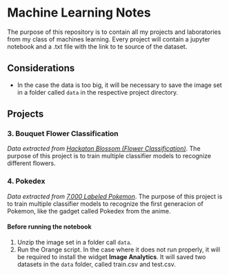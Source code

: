 # Machine Learning Notes
The purpose of this repository is to contain all my projects and laboratories from my class of machines learning. Every project will contain a jupyter notebook and a .txt file with the link to te source of the dataset.

## Considerations
* In the case the data is too big, it will be necessary to save the image set in a folder called `data` in the respective project directory.

## Projects
### 3. Bouquet Flower Classification
*Data extracted from [Hackaton Blossom (Flower Classification)](https://www.kaggle.com/spaics/hackathon-blossom-flower-classification?select=flower_data)*.
The purpose of this project is to train multiple classifier models to recognize different flowers.

### 4. Pokedex
*Data extracted from [7,000 Labeled Pokemon](https://www.kaggle.com/datasets/lantian773030/pokemonclassification)*.
The purpose of this project is to train multiple classifier models to recognize the first generacion of Pokemon, like the gadget called Pokedex from the anime.

#### Before running the notebook
1. Unzip the image set in a folder call `data`.
2. Run the Orange script. In the case where it does not run properly, it will be required to install the widget __Image Analytics__. It will saved two datasets in the `data` folder, called train.csv and test.csv.